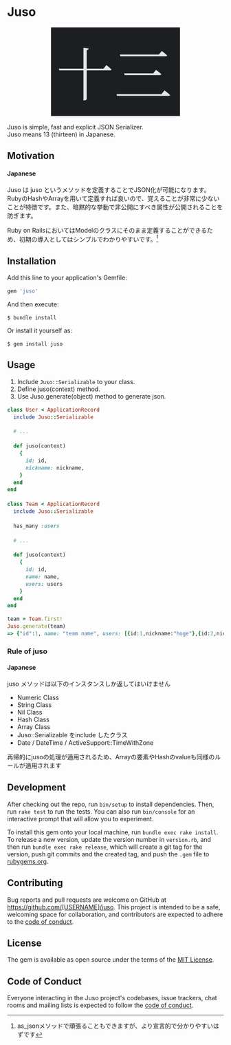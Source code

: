 # Juso

<div align="center">
  <img width="300" src="misc/juso.png" alt="juso"/>
</div>

Juso is simple, fast and explicit JSON Serializer.  
Juso means 13 (thirteen) in Japanese.

## Motivation

#### Japanese

Juso は juso というメソッドを定義することでJSON化が可能になります。RubyのHashやArrayを用いて定義すれば良いので、覚えることが非常に少ないことが特徴です。また、暗黙的な挙動で非公開にすべき属性が公開されることを防ぎます。

Ruby on RailsにおいてはModelのクラスにそのまま定義することができるため、初期の導入としてはシンプルでわかりやすいです。[^1]

[^1]: as_jsonメソッドで頑張ることもできますが、より宣言的で分かりやすいはずです

## Installation

Add this line to your application's Gemfile:

```ruby
gem 'juso'
```

And then execute:

    $ bundle install

Or install it yourself as:

    $ gem install juso

## Usage

1. Include `Juso::Serializable` to your class.
2. Define juso(context) method.
3. Use Juso.generate(object) method to generate json.

```ruby
class User < ApplicationRecord
  include Juso::Serializable

  # ...

  def juso(context)
    {
      id: id,
      nickname: nickname,
    }
  end
end

class Team < ApplicationRecord
  include Juso::Serializable

  has_many :users

  # ...

  def juso(context)
    {
      id: id,
      name: name,
      users: users
    }
  end
end
```

```ruby
team = Team.first!
Juso.generate(team)
=> {"id":1, name: "team name", users: [{id:1,nickname:"hoge"},{id:2,nickname:"piyo"}]}
```

### Rule of juso

#### Japanese

juso メソッドは以下のインスタンスしか返してはいけません

- Numeric Class
- String Class
- Nil Class
- Hash Class
- Array Class
- Juso::Serializable をinclude したクラス
- Date / DateTime / ActiveSupport::TimeWithZone

再帰的にjusoの処理が適用されるため、Arrayの要素やHashのvalueも同様のルールが適用されます

## Development

After checking out the repo, run `bin/setup` to install dependencies. Then, run `rake test` to run the tests. You can also run `bin/console` for an interactive prompt that will allow you to experiment.

To install this gem onto your local machine, run `bundle exec rake install`. To release a new version, update the version number in `version.rb`, and then run `bundle exec rake release`, which will create a git tag for the version, push git commits and the created tag, and push the `.gem` file to [rubygems.org](https://rubygems.org).

## Contributing

Bug reports and pull requests are welcome on GitHub at https://github.com/[USERNAME]/juso. This project is intended to be a safe, welcoming space for collaboration, and contributors are expected to adhere to the [code of conduct](https://github.com/[USERNAME]/juso/blob/main/CODE_OF_CONDUCT.md).

## License

The gem is available as open source under the terms of the [MIT License](https://opensource.org/licenses/MIT).

## Code of Conduct

Everyone interacting in the Juso project's codebases, issue trackers, chat rooms and mailing lists is expected to follow the [code of conduct](https://github.com/[USERNAME]/juso/blob/main/CODE_OF_CONDUCT.md).
